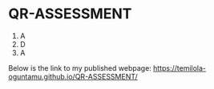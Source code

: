 # QR-ASSESSMENT
1. A
2. D
3. A

Below is the link to my published webpage:
https://temilola-oguntamu.github.io/QR-ASSESSMENT/

